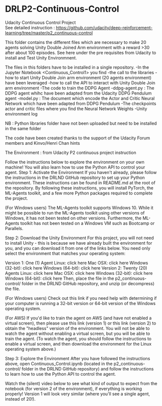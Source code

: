 # DRLP2-Continuous-Control
Udacity Continuous Control Project  
See detailed instruction : https://github.com/udacity/deep-reinforcement-learning/tree/master/p2_continuous-control


This folder contains the different files which are necessary to make 20 agents solving Unity Double Joined Arm environment with a reward >30 after about 100 episodes.
See here under the pre requisites from Udacity to install and Test Unity Environmnent.

The files in this folders have to be installed in a single repository.
-In the Jupyter Notebook <Continuous_Control1> you find 
    -the call to the libraries
    -how to start Unity Double Join arm environment (20 agents environment) have been leveraged
    -how to call the API to interact with Unity Double Join arm environment
    -The code to train the DDPG Agent
-ddpg-agent.py : The DDPG agent whihc have been adapted from the Udacity DDPG Pendulum agent
-model.py :  The document which encode the Actor and Critic Neural Network which have been adapted from DDPG Pendulum
-The checkpoints actor and critic files where you find the Neural Network Weights
-Unity environment log

NB : Python libraries folder have not been uploaded but need to be installed in the same folder

The code have been created thanks to the support of the Udacity Forum members and Kinvo/Henri Chan hints




The Environment : from Udacity P2 continuous project instruction 

Follow the instructions below to explore the environment on your own machine! You will also learn how to use the Python API to control your agent.
Step 1: Activate the Environment
If you haven't already, please follow the instructions in the DRLND GitHub repository to set up your Python environment. These instructions can be found in README.md at the root of the repository. By following these instructions, you will install PyTorch, the ML-Agents toolkit, and a few more Python packages required to complete the project.

(For Windows users) The ML-Agents toolkit supports Windows 10. While it might be possible to run the ML-Agents toolkit using other versions of Windows, it has not been tested on other versions. Furthermore, the ML-Agents toolkit has not been tested on a Windows VM such as Bootcamp or Parallels.

Step 2: Download the Unity Environment
For this project, you will not need to install Unity - this is because we have already built the environment for you, and you can download it from one of the links below. You need only select the environment that matches your operating system:

Version 1: One (1) Agent
Linux: click here
Mac OSX: click here
Windows (32-bit): click here
Windows (64-bit): click here
Version 2: Twenty (20) Agents
Linux: click here
Mac OSX: click here
Windows (32-bit): click here
Windows (64-bit): click here
Then, place the file in the p2_continuous-control/ folder in the DRLND GitHub repository, and unzip (or decompress) the file.

(For Windows users) Check out this link if you need help with determining if your computer is running a 32-bit version or 64-bit version of the Windows operating system.

(For AWS) If you'd like to train the agent on AWS (and have not enabled a virtual screen), then please use this link (version 1) or this link (version 2) to obtain the "headless" version of the environment. You will not be able to watch the agent without enabling a virtual screen, but you will be able to train the agent. (To watch the agent, you should follow the instructions to enable a virtual screen, and then download the environment for the Linux operating system above.)

Step 3: Explore the Environment
After you have followed the instructions above, open Continuous_Control.ipynb (located in the p2_continuous-control/ folder in the DRLND GitHub repository) and follow the instructions to learn how to use the Python API to control the agent.

Watch the (silent) video below to see what kind of output to expect from the notebook (for version 2 of the environment), if everything is working properly! Version 1 will look very similar (where you'll see a single agent, instead of 20!).
